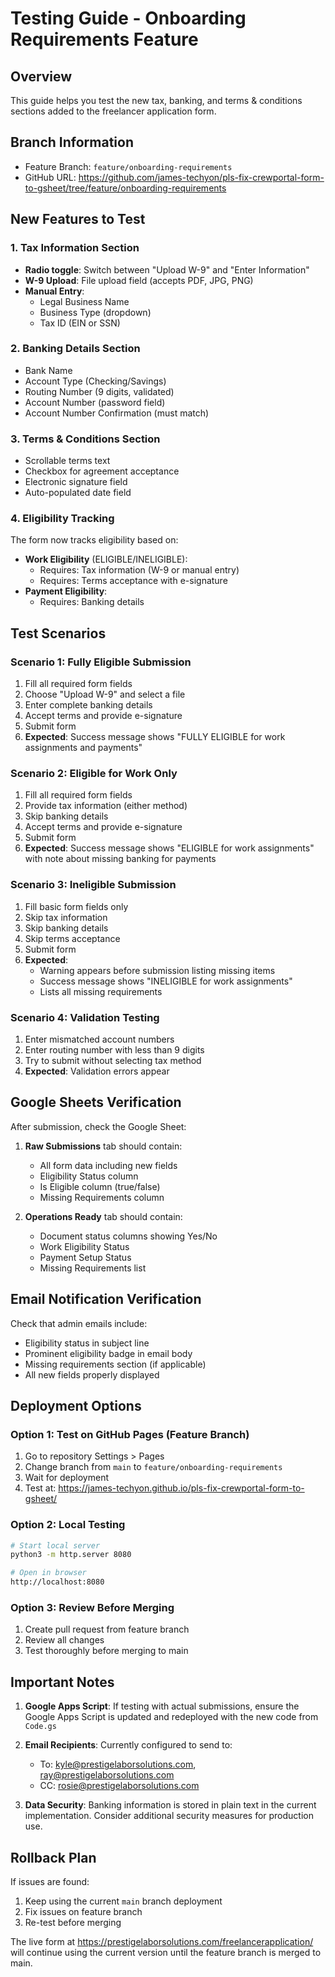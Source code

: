 # Testing Guide - Onboarding Requirements Feature

## Overview
This guide helps you test the new tax, banking, and terms & conditions sections added to the freelancer application form.

## Branch Information
- Feature Branch: `feature/onboarding-requirements`
- GitHub URL: https://github.com/james-techyon/pls-fix-crewportal-form-to-gsheet/tree/feature/onboarding-requirements

## New Features to Test

### 1. Tax Information Section
- **Radio toggle**: Switch between "Upload W-9" and "Enter Information"
- **W-9 Upload**: File upload field (accepts PDF, JPG, PNG)
- **Manual Entry**: 
  - Legal Business Name
  - Business Type (dropdown)
  - Tax ID (EIN or SSN)

### 2. Banking Details Section
- Bank Name
- Account Type (Checking/Savings)
- Routing Number (9 digits, validated)
- Account Number (password field)
- Account Number Confirmation (must match)

### 3. Terms & Conditions Section
- Scrollable terms text
- Checkbox for agreement acceptance
- Electronic signature field
- Auto-populated date field

### 4. Eligibility Tracking
The form now tracks eligibility based on:
- **Work Eligibility** (ELIGIBLE/INELIGIBLE):
  - Requires: Tax information (W-9 or manual entry)
  - Requires: Terms acceptance with e-signature
- **Payment Eligibility**:
  - Requires: Banking details

## Test Scenarios

### Scenario 1: Fully Eligible Submission
1. Fill all required form fields
2. Choose "Upload W-9" and select a file
3. Enter complete banking details
4. Accept terms and provide e-signature
5. Submit form
6. **Expected**: Success message shows "FULLY ELIGIBLE for work assignments and payments"

### Scenario 2: Eligible for Work Only
1. Fill all required form fields
2. Provide tax information (either method)
3. Skip banking details
4. Accept terms and provide e-signature
5. Submit form
6. **Expected**: Success message shows "ELIGIBLE for work assignments" with note about missing banking for payments

### Scenario 3: Ineligible Submission
1. Fill basic form fields only
2. Skip tax information
3. Skip banking details
4. Skip terms acceptance
5. Submit form
6. **Expected**: 
   - Warning appears before submission listing missing items
   - Success message shows "INELIGIBLE for work assignments"
   - Lists all missing requirements

### Scenario 4: Validation Testing
1. Enter mismatched account numbers
2. Enter routing number with less than 9 digits
3. Try to submit without selecting tax method
4. **Expected**: Validation errors appear

## Google Sheets Verification

After submission, check the Google Sheet:
1. **Raw Submissions** tab should contain:
   - All form data including new fields
   - Eligibility Status column
   - Is Eligible column (true/false)
   - Missing Requirements column

2. **Operations Ready** tab should contain:
   - Document status columns showing Yes/No
   - Work Eligibility Status
   - Payment Setup Status
   - Missing Requirements list

## Email Notification Verification

Check that admin emails include:
- Eligibility status in subject line
- Prominent eligibility badge in email body
- Missing requirements section (if applicable)
- All new fields properly displayed

## Deployment Options

### Option 1: Test on GitHub Pages (Feature Branch)
1. Go to repository Settings > Pages
2. Change branch from `main` to `feature/onboarding-requirements`
3. Wait for deployment
4. Test at: https://james-techyon.github.io/pls-fix-crewportal-form-to-gsheet/

### Option 2: Local Testing
```bash
# Start local server
python3 -m http.server 8080

# Open in browser
http://localhost:8080
```

### Option 3: Review Before Merging
1. Create pull request from feature branch
2. Review all changes
3. Test thoroughly before merging to main

## Important Notes

1. **Google Apps Script**: If testing with actual submissions, ensure the Google Apps Script is updated and redeployed with the new code from `Code.gs`

2. **Email Recipients**: Currently configured to send to:
   - To: kyle@prestigelaborsolutions.com, ray@prestigelaborsolutions.com
   - CC: rosie@prestigelaborsolutions.com

3. **Data Security**: Banking information is stored in plain text in the current implementation. Consider additional security measures for production use.

## Rollback Plan

If issues are found:
1. Keep using the current `main` branch deployment
2. Fix issues on feature branch
3. Re-test before merging

The live form at https://prestigelaborsolutions.com/freelancerapplication/ will continue using the current version until the feature branch is merged to main.
